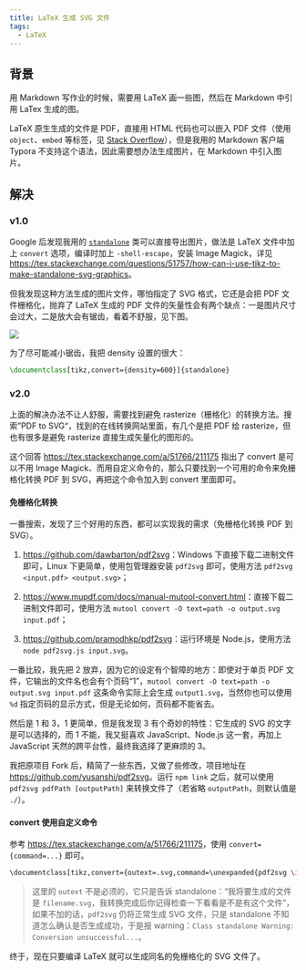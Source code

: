 ```yaml
---
title: LaTeX 生成 SVG 文件
tags:
  - LaTeX
---
```


## 背景

用 Markdown 写作业的时候，需要用 LaTeX 画一些图，然后在 Markdown 中引用 LaTex 生成的图。

LaTeX 原生生成的文件是 PDF，直接用 HTML 代码也可以嵌入 PDF 文件（使用 `object`、`embed` 等标签，见 [Stack Overflow](https://stackoverflow.com/questions/291813/recommended-way-to-embed-pdf-in-html)），但是我用的 Markdown 客户端 Typora 不支持这个语法，因此需要想办法生成图片，在 Markdown 中引入图片。

## 解决

### v1.0

Google 后发现我用的 [`standalone`](http://www.ctan.org/pkg/standalone) 类可以直接导出图片，做法是 LaTeX 文件中加上 `convert` 选项，编译时加上 `-shell-escape`，安装 Image Magick，详见 <https://tex.stackexchange.com/questions/51757/how-can-i-use-tikz-to-make-standalone-svg-graphics>。

但我发现这种方法生成的图片文件，哪怕指定了 SVG 格式，它还是会把 PDF 文件栅格化，抛弃了 LaTeX 生成的 PDF 文件的矢量性会有两个缺点：一是图片尺寸会过大，二是放大会有锯齿，看着不舒服，见下图。

![](https://img.yusanshi.com/upload/20200330171007609532.png)

为了尽可能减小锯齿，我把 density 设置的很大：

```latex
\documentclass[tikz,convert={density=600}]{standalone}
```

### v2.0

上面的解决办法不让人舒服，需要找到避免 rasterize（栅格化）的转换方法。搜索”PDF to SVG“，找到的在线转换网站里面，有几个是把 PDF 给 rasterize，但也有很多是避免 rasterize 直接生成矢量化的图形的。

这个回答 <https://tex.stackexchange.com/a/51766/211175> 指出了 convert 是可以不用 Image Magick、而用自定义命令的，那么只要找到一个可用的命令来免栅格化转换 PDF 到 SVG，再把这个命令加入到 convert 里面即可。

#### 免栅格化转换

一番搜索，发现了三个好用的东西，都可以实现我的需求（免栅格化转换 PDF 到 SVG）。

1. <https://github.com/dawbarton/pdf2svg>：Windows 下直接下载二进制文件即可，Linux 下更简单，使用包管理器安装 `pdf2svg` 即可，使用方法 `pdf2svg <input.pdf> <output.svg>`；

2. <https://www.mupdf.com/docs/manual-mutool-convert.html>：直接下载二进制文件即可，使用方法 `mutool convert -O text=path -o output.svg input.pdf`；

3. <https://github.com/pramodhkp/pdf2svg>：运行环境是 Node.js，使用方法 `node pdf2svg.js input.svg`。

一番比较，我先把 2 放弃，因为它的设定有个智障的地方：即使对于单页 PDF 文件，它输出的文件名也会有个页码“1”，`mutool convert -O text=path -o output.svg input.pdf` 这条命令实际上会生成 `output1.svg`，当然你也可以使用 `%d` 指定页码的显示方式，但是无论如何，页码都不能省去。

然后是 1 和 3，1 更简单，但是我发现 3 有个奇妙的特性：它生成的 SVG 的文字是可以选择的，而 1 不能，我又挺喜欢 JavaScript、Node.js 这一套，再加上 JavaScript 天然的跨平台性，最终我选择了更麻烦的 3。

我把原项目 Fork 后，精简了一些东西，又做了些修改，项目地址在 <https://github.com/yusanshi/pdf2svg>。运行 `npm link` 之后，就可以使用 `pdf2svg pdfPath [outputPath]` 来转换文件了（若省略 `outputPath`，则默认值是 `./`）。

#### convert 使用自定义命令

参考 <https://tex.stackexchange.com/a/51766/211175>，使用 `convert={command=...}` 即可。

```bash
\documentclass[tikz,convert={outext=.svg,command=\unexpanded{pdf2svg \infile}}]{standalone}
```

> 这里的 `outext` 不是必须的，它只是告诉 standalone：“我将要生成的文件是 `filename.svg`，我转换完成后你记得检查一下看看是不是有这个文件”，如果不加的话，`pdf2svg` 仍将正常生成 SVG 文件，只是 standalone 不知道怎么确认是否生成成功，于是报 warning：`Class standalone Warning: Conversion unsuccessful...`。

终于，现在只要编译 LaTeX 就可以生成同名的免栅格化的 SVG 文件了。

